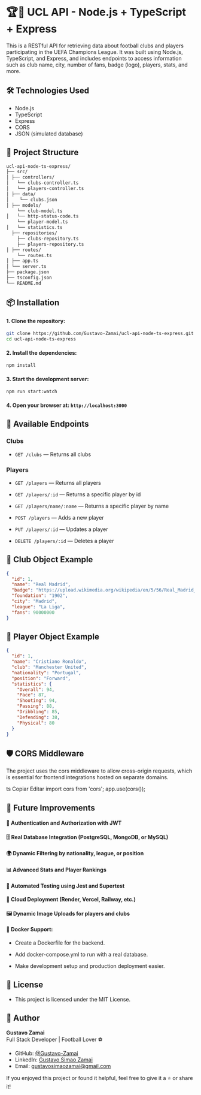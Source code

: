 # 🏆🏅 UCL API - Node.js + TypeScript + Express

This is a RESTful API for retrieving data about football clubs and players participating in the UEFA Champions League. It was built using Node.js, TypeScript, and Express, and includes endpoints to access information such as club name, city, number of fans, badge (logo), players, stats, and more.

## 🛠 Technologies Used

- Node.js
- TypeScript
- Express
- CORS
- JSON (simulated database)

## 📁 Project Structure
```bash
ucl-api-node-ts-express/
├── src/
│ ├── controllers/
│   └── clubs-controller.ts
│   └── players-controller.ts
│ ├── data/
│    └── clubs.json
│ ├── models/
    └── club-model.ts
│   └── http-status-code.ts
    └── player-model.ts
│   └── statistics.ts
  ├── repositories/
    ├── clubs-repository.ts
    ├── players-repository.ts
│ ├── routes/
    └── routes.ts
│ ├── app.ts
│ └── server.ts
├── package.json
├── tsconfig.json
└── README.md
```

## 📦 Installation

#### 1. Clone the repository:
```bash
git clone https://github.com/Gustavo-Zamai/ucl-api-node-ts-express.git
cd ucl-api-node-ts-express
```
#### 2. Install the dependencies:
```bash
npm install
```

#### 3. Start the development server:
```bash
npm run start:watch
```

#### 4. Open your browser at: `http://localhost:3000`

## 🔁 Available Endpoints
### Clubs
- `GET /clubs` — Returns all clubs

### Players
- `GET /players` — Returns all players

- `GET /players/:id` — Returns a specific player by id

- `GET /players/name/:name` — Returns a specific player by name

- `POST /players` — Adds a new player

- `PUT /players/:id` — Updates a player

- `DELETE /players/:id` — Deletes a player

## 📌 Club Object Example
```json
{
  "id": 1,
  "name": "Real Madrid",
  "badge": "https://upload.wikimedia.org/wikipedia/en/5/56/Real_Madrid_CF.svg",
  "foundation": "1902",
  "city": "Madrid",
  "league": "La Liga",
  "fans": 90000000
}
```
## 📌 Player Object Example
```json
{
  "id": 1,
  "name": "Cristiano Ronaldo",
  "club": "Manchester United",
  "nationality": "Portugal",
  "position": "Forward",
  "statistics": {
    "Overall": 94,
    "Pace": 87,
    "Shooting": 94,
    "Passing": 88,
    "Dribbling": 85,
    "Defending": 38,
    "Physical": 80
  }
}
```
## 🛡 CORS Middleware
The project uses the cors middleware to allow cross-origin requests, which is essential for frontend integrations hosted on separate domains.

ts
Copiar
Editar
import cors from 'cors';
app.use(cors());


## 🔮 Future Improvements
#### 🔐 Authentication and Authorization with JWT

#### 🗄 Real Database Integration (PostgreSQL, MongoDB, or MySQL)

#### 🌍 Dynamic Filtering by nationality, league, or position

#### 📊 Advanced Stats and Player Rankings

#### 🧪 Automated Testing using Jest and Supertest

#### 📱 Cloud Deployment (Render, Vercel, Railway, etc.)

#### 🖼 Dynamic Image Uploads for players and clubs

#### 🐳 Docker Support:

- Create a Dockerfile for the backend.

- Add docker-compose.yml to run with a real database.

- Make development setup and production deployment easier.

## 📄 License
- This project is licensed under the MIT License.


## 👤 Author

**Gustavo Zamai**  
Full Stack Developer | Football Lover ⚽

- GitHub: [@Gustavo-Zamai](https://github.com/Gustavo-Zamai)  
- LinkedIn: [Gustavo Simao Zamai](https://www.linkedin.com/in/gustavo-sim%C3%A3o-zamai-664a5521a/)  
- Email: [gustavosimaozamai@gmail.com](gustavosimaozamai@gmail.com)

If you enjoyed this project or found it helpful, feel free to give it a ⭐️ or share it!